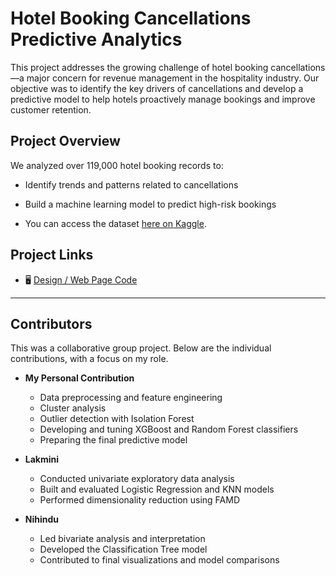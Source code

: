 # Hotel Booking Cancellations Predictive Analytics


This project addresses the growing challenge of hotel booking cancellations—a major concern for revenue management in the hospitality industry. Our objective was to identify the key drivers of cancellations and develop a predictive model to help hotels proactively manage bookings and improve customer retention.

## Project Overview

We analyzed over 119,000 hotel booking records to:
- Identify trends and patterns related to cancellations
- Build a machine learning model to predict high-risk bookings

- You can access the dataset [here on Kaggle](https://www.kaggle.com/datasets/thedevastator/hotel-bookings-analysis).

## Project Links  
- 🖥️ [Design / Web Page Code](https://github.com/sadini-2001/hotel-booking-cancellation-prediction_web-app)

---

## Contributors

This was a collaborative group project. Below are the individual contributions, with a focus on my role.

- **My Personal Contribution**   
  - Data preprocessing and feature engineering  
  - Cluster analysis   
  - Outlier detection with Isolation Forest  
  - Developing and tuning XGBoost and Random Forest classifiers
  - Preparing the final predictive model 

- **Lakmini**  
  - Conducted univariate exploratory data analysis  
  - Built and evaluated Logistic Regression and KNN models  
  - Performed dimensionality reduction using FAMD  

- **Nihindu**  
  - Led bivariate analysis and interpretation  
  - Developed the Classification Tree model  
  - Contributed to final visualizations and model comparisons


